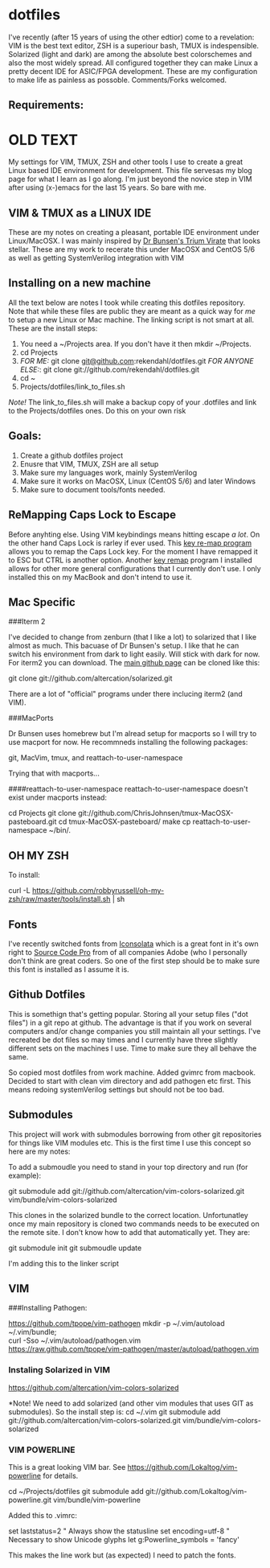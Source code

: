 dotfiles
========

 I've recently (after 15 years of using the other edtior) come to a revelation: VIM is the best text editor, ZSH is a superiour bash, TMUX is indespensible. Solarized (light and dark) are among the absolute best colorschemes and also the most widely spread. All configured together they can make Linux a pretty decent IDE for ASIC/FPGA development. These are my configuration to make life as painless as possoble. Comments/Forks welcomed.

Requirements:
-------------


OLD TEXT
========
My settings for VIM, TMUX, ZSH and other tools I use to create a great Linux based IDE environment for development. This file servesas my blog page for what I learn as I go along. I'm just beyond the novice step in VIM after using (x-)emacs for the last 15 years. So bare with me.

VIM & TMUX as a LINUX IDE
-------------------------

These are my notes on creating a pleasant, portable IDE environment under Linux/MacOSX. I was mainly inspired by [Dr Bunsen's Trium Virate][drbunsen] that looks stellar. These are my work to recerate this under MacOSX and CentOS 5/6 as well as getting SystemVerilog integration with VIM

[drbunsen]: http://www.drbunsen.org/text-triumvirate.html 

Installing on a new machine
---------------------------

All the text below are notes I took while creating this dotfiles repository. Note that while these files are public they are meant as a quick way for *me* to setup a new Linux or Mac machine. The linking script is not smart at all. These are the install steps:

1. You need a ~/Projects area. If you don't have it then mkdir ~/Projects.
2. cd Projects
3. *FOR ME:* git clone git@github.com:rekendahl/dotfiles.git *FOR ANYONE ELSE:*: git clone git://github.com/rekendahl/dotfiles.git
4. cd ~
5. Projects/dotfiles/link_to_files.sh

*Note!* The link_to_files.sh will make a backup copy of your .dotfiles and link to the Projects/dotfiles ones. Do this on your own risk


Goals:
------

1. Create a github dotfiles project
2. Enusre that VIM, TMUX, ZSH are all setup
3. Make sure my languages work, mainly SystemVerilog
4. Make sure it works on MacOSX, Linux (CentOS 5/6) and later Windows
5. Make sure to document tools/fonts needed.


ReMapping Caps Lock to Escape
-----------------------------

Before anyhting else. Using VIM keybindings means hitting escape *a lot*. On the other hand Caps Lock is rarley if ever used. This [key re-map program][pckeyboardhack] allows you to remap the Caps Lock key. For the moment I have remapped it to ESC but CTRL is another option. Another [key remap][keyremap] program I installed allows for other more general configurations that I currently don't use. I only installed this on my MacBook and don't intend to use it.

[pckeyboardhack]: http://pqrs.org/macosx/keyremap4macbook/index.html.en
[keyremap]: http://pqrs.org/macosx/keyremap4macbook/index.html.en 


Mac Specific
------------

###Iterm 2

I've decided to change from zenburn (that I like a lot) to solarized that I like almost as much. This bacuase of Dr Bunsen's setup. I like that he can switch his environment from dark to light easily. Will stick with dark for now.
For iterm2 you can download. The [main github page][solarized_github] can be cloned like this:

git clone git://github.com/altercation/solarized.git

There are a lot of "official" programs under there inclucing iterm2 (and VIM).

[solarized_github]: https://github.com/altercation/solarized/tree/master/iterm2-colors-solarized


###MacPorts

Dr Bunsen uses homebrew but I'm alread setup for macports so I will try to use
macport for now. He recommneds installing the following packages:

git, MacVim, tmux, and reattach-to-user-namespace

Trying that with macports...

####reattach-to-user-namespace
reattach-to-user-namespace doesn't exist under macports instead:

cd Projects
git clone git://github.com/ChrisJohnsen/tmux-MacOSX-pasteboard.git
cd tmux-MacOSX-pasteboard/
make
cp reattach-to-user-namespace ~/bin/.


OH MY ZSH
---------

To install: 

curl -L https://github.com/robbyrussell/oh-my-zsh/raw/master/tools/install.sh | sh


Fonts
-----

I've recently switched fonts from [Iconsolata][Iconsolata] which is a great font in it's own right to [Source Code Pro][SourceFont] from of all companies Adobe (who I personally don't think are great coders. So one of the first step should be to make sure this font is installed as I assume it is.

[Iconsolata]: http://levien.com/type/myfonts/inconsolata.html
[SourceFont]: https://github.com/adobe/Source-Code-Pro


Github Dotfiles
---------------

This is somethign that's getting popular. Storing all your setup files ("dot files") in a git repo at github. The advantage is that if you work on several computers and/or change companies you still maintain all your settings. I've recreated be dot files so may times and I currently have three slightly different sets on the machines I use. Time to make sure they all behave the same.

So copied most dotfiles from work machine. Added gvimrc from macbook. Decided
to start with clean vim directory and add pathogen etc first. This means
redoing systemVerilog settings but should not be too bad.

Submodules
----------

This project will work with submodules borrowing from other git repositories for things like VIM modules etc. This is the first time I use this concept so here are my notes:

To add a submoudle you need to stand in your top directory and run (for example):

git submodule add git://github.com/altercation/vim-colors-solarized.git vim/bundle/vim-colors-solarized

This clones in the solarized bundle to the correct location.
Unfortunatley once my main repository is cloned two commands needs to be executed on the remote site. I don't know how to add that automatically yet. They are:

git submodule init
git submoudle update

I'm adding this to the linker script

VIM 
---

###Installing Pathogen:

https://github.com/tpope/vim-pathogen
mkdir -p ~/.vim/autoload ~/.vim/bundle; \
curl -Sso ~/.vim/autoload/pathogen.vim \
    https://raw.github.com/tpope/vim-pathogen/master/autoload/pathogen.vim


### Instaling Solarized in VIM

https://github.com/altercation/vim-colors-solarized

*Note! We need to add solarized (and other vim modules that uses GIT as submodules). So the install step is:
cd ~/.vim
git submodule add git://github.com/altercation/vim-colors-solarized.git vim/bundle/vim-colors-solarized


### VIM POWERLINE

This is a great looking VIM bar. See https://github.com/Lokaltog/vim-powerline for details.

cd ~/Projects/dotfiles
git submodule add git://github.com/Lokaltog/vim-powerline.git vim/bundle/vim-powerline

Added this to .vimrc:

set laststatus=2   " Always show the statusline
set encoding=utf-8 " Necessary to show Unicode glyphs
let g:Powerline_symbols = 'fancy'

This makes the line work but (as expected) I need to patch the fonts. 
